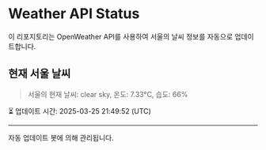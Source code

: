 
# Weather API Status

이 리포지토리는 OpenWeather API를 사용하여 서울의 날씨 정보를 자동으로 업데이트합니다.

## 현재 서울 날씨
> 서울의 현재 날씨: clear sky, 온도: 7.33°C, 습도: 66%

⏳ 업데이트 시간: 2025-03-25 21:49:52 (UTC)

---
자동 업데이트 봇에 의해 관리됩니다.
